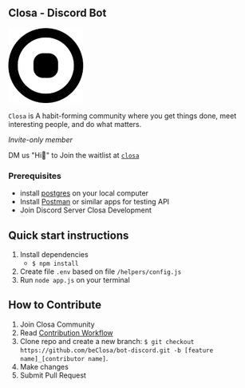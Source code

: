 ## Closa -  Discord Bot

<img src="./resource/img/logo_closa.png" width="150">

`Closa` is A habit-forming community where you get things done, meet interesting people, and do what matters.

*Invite-only member*

DM us "Hi👋" to Join the waitlist at [`closa`](http://closa.me)

### Prerequisites
- install [postgres](https://www.postgresql.org/download/) on your local computer
- Install [Postman](https://www.postman.com/downloads/) or similar apps for testing API
- Join Discord Server Closa Development 

**Quick start instructions**
---

1. Install dependencies 
    + `$ npm install`
2. Create file `.env` based on file `/helpers/config.js`
3. Run `node app.js` on your terminal

**How to Contribute**
---
1. Join Closa Community
2. Read [Contribution Workflow](https://github.com/beClosa/bot-discord/blob/master/CONTRIBUTING.md)
3. Clone repo and create a new branch: `$ git checkout https://github.com/beClosa/bot-discord.git -b [feature name]_[contributor name]`.
4. Make changes 
5. Submit Pull Request 

